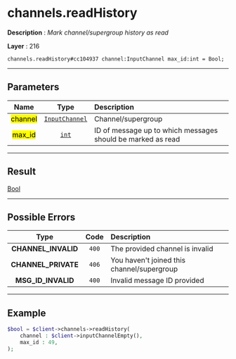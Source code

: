 # channels.readHistory

**Description** : *Mark channel/supergroup history as read*

**Layer** : 216

```tl
channels.readHistory#cc104937 channel:InputChannel max_id:int = Bool;
```

---

## Parameters

| Name | Type | Description |
| :---: | :---: | :--- |
| <mark>channel</mark> | [`InputChannel`](type/InputChannel) | Channel/supergroup |
| <mark>max_id</mark> | [`int`](type/int) | ID of message up to which messages should be marked as read |

---

## Result

[Bool](type/Bool)

---

## Possible Errors

| Type | Code | Description |
| :---: | :---: | :--- |
| **CHANNEL_INVALID** | `400` | The provided channel is invalid |
| **CHANNEL_PRIVATE** | `406` | You haven't joined this channel/supergroup |
| **MSG_ID_INVALID** | `400` | Invalid message ID provided |

---

## Example

```php
$bool = $client->channels->readHistory(
	channel : $client->inputChannelEmpty(),
	max_id : 49,
);
```